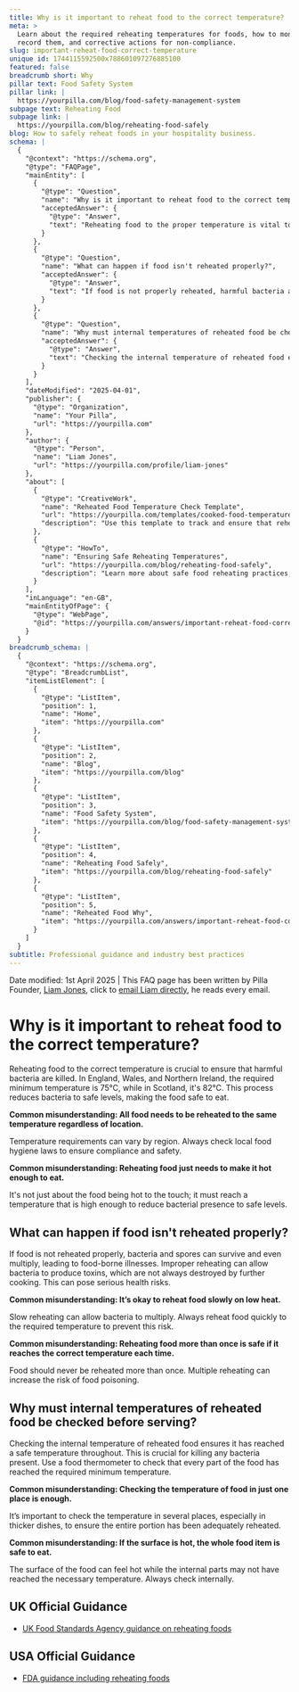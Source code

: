 ```yaml
---
title: Why is it important to reheat food to the correct temperature?
meta: >
  Learn about the required reheating temperatures for foods, how to monitor and
  record them, and corrective actions for non-compliance.
slug: important-reheat-food-correct-temperature
unique id: 1744115592500x788601097276885100
featured: false
breadcrumb short: Why
pillar text: Food Safety System
pillar link: |
  https://yourpilla.com/blog/food-safety-management-system
subpage text: Reheating Food
subpage link: |
  https://yourpilla.com/blog/reheating-food-safely
blog: How to safely reheat foods in your hospitality business.
schema: |
  {
    "@context": "https://schema.org",
    "@type": "FAQPage",
    "mainEntity": [
      {
        "@type": "Question",
        "name": "Why is it important to reheat food to the correct temperature?",
        "acceptedAnswer": {
          "@type": "Answer",
          "text": "Reheating food to the proper temperature is vital to destroy harmful bacteria and make the food safe to eat. The required minimum temperature is 75°C in England, Wales, and Northern Ireland, and 82°C in Scotland. These temperatures reduce bacteria to safe levels."
        }
      },
      {
        "@type": "Question",
        "name": "What can happen if food isn't reheated properly?",
        "acceptedAnswer": {
          "@type": "Answer",
          "text": "If food is not properly reheated, harmful bacteria and spores may not be destroyed and can multiply, leading to foodborne illnesses. Improper reheating may allow bacteria to produce toxins, posing serious health risks."
        }
      },
      {
        "@type": "Question",
        "name": "Why must internal temperatures of reheated food be checked before serving?",
        "acceptedAnswer": {
          "@type": "Answer",
          "text": "Checking the internal temperature of reheated food ensures it has reached a safe temperature throughout, which is crucial for killing any bacteria present. It's important to check the temperature in several places of the food, particularly thicker dishes, to ensure all parts are adequately reheated."
        }
      }
    ],
    "dateModified": "2025-04-01",
    "publisher": {
      "@type": "Organization",
      "name": "Your Pilla",
      "url": "https://yourpilla.com"
    },
    "author": {
      "@type": "Person",
      "name": "Liam Jones",
      "url": "https://yourpilla.com/profile/liam-jones"
    },
    "about": [
      {
        "@type": "CreativeWork",
        "name": "Reheated Food Temperature Check Template",
        "url": "https://yourpilla.com/templates/cooked-food-temperature-check",
        "description": "Use this template to track and ensure that reheated food reaches the required temperatures for safety and compliance."
      },
      {
        "@type": "HowTo",
        "name": "Ensuring Safe Reheating Temperatures",
        "url": "https://yourpilla.com/blog/reheating-food-safely",
        "description": "Learn more about safe food reheating practices, including how to properly monitor and document the process to meet health standards."
      }
    ],
    "inLanguage": "en-GB",
    "mainEntityOfPage": {
      "@type": "WebPage",
      "@id": "https://yourpilla.com/answers/important-reheat-food-correct-temperature"
    }
  }
breadcrumb_schema: |
  {
    "@context": "https://schema.org",
    "@type": "BreadcrumbList",
    "itemListElement": [
      {
        "@type": "ListItem",
        "position": 1,
        "name": "Home",
        "item": "https://yourpilla.com"
      },
      {
        "@type": "ListItem",
        "position": 2,
        "name": "Blog",
        "item": "https://yourpilla.com/blog"
      },
      {
        "@type": "ListItem",
        "position": 3,
        "name": "Food Safety System",
        "item": "https://yourpilla.com/blog/food-safety-management-system"
      },
      {
        "@type": "ListItem",
        "position": 4,
        "name": "Reheating Food Safely",
        "item": "https://yourpilla.com/blog/reheating-food-safely"
      },
      {
        "@type": "ListItem",
        "position": 5,
        "name": "Reheated Food Why",
        "item": "https://yourpilla.com/answers/important-reheat-food-correct-temperature"
      }
    ]
  }
subtitle: Professional guidance and industry best practices
---
```


Date modified: 1st April 2025 | This FAQ page has been written by Pilla Founder, [Liam Jones](https://yourpilla.com/profile/liam-jones), click to [email Liam directly](https://mailto:liam@yourpilla.com), he reads every email.

# Why is it important to reheat food to the correct temperature?

Reheating food to the correct temperature is crucial to ensure that harmful bacteria are killed. In England, Wales, and Northern Ireland, the required minimum temperature is 75°C, while in Scotland, it's 82°C. This process reduces bacteria to safe levels, making the food safe to eat.

**Common misunderstanding: All food needs to be reheated to the same temperature regardless of location.**

Temperature requirements can vary by region. Always check local food hygiene laws to ensure compliance and safety.

**Common misunderstanding: Reheating food just needs to make it hot enough to eat.**

It's not just about the food being hot to the touch; it must reach a temperature that is high enough to reduce bacterial presence to safe levels.

## What can happen if food isn't reheated properly?

If food is not reheated properly, bacteria and spores can survive and even multiply, leading to food-borne illnesses. Improper reheating can allow bacteria to produce toxins, which are not always destroyed by further cooking. This can pose serious health risks.

**Common misunderstanding: It’s okay to reheat food slowly on low heat.**

Slow reheating can allow bacteria to multiply. Always reheat food quickly to the required temperature to prevent this risk.

**Common misunderstanding: Reheating food more than once is safe if it reaches the correct temperature each time.**

Food should never be reheated more than once. Multiple reheating can increase the risk of food poisoning.

## Why must internal temperatures of reheated food be checked before serving?

Checking the internal temperature of reheated food ensures it has reached a safe temperature throughout. This is crucial for killing any bacteria present. Use a food thermometer to check that every part of the food has reached the required minimum temperature.

**Common misunderstanding: Checking the temperature of food in just one place is enough.**

It’s important to check the temperature in several places, especially in thicker dishes, to ensure the entire portion has been adequately reheated.

**Common misunderstanding: If the surface is hot, the whole food item is safe to eat.**

The surface of the food can feel hot while the internal parts may not have reached the necessary temperature. Always check internally.

## UK Official Guidance

-   [UK Food Standards Agency guidance on reheating foods](https://www.food.gov.uk/sites/default/files/media/document/reheating.pdf)
    

## USA Official Guidance

-   [FDA guidance including reheating foods](https://www.fsis.usda.gov/food-safety/safe-food-handling-and-preparation/food-safety-basics/leftovers-and-food-safety#:~:text=When%20reheating%20leftovers%2C%20be%20sure,heat%20all%20the%20way%20through.)
